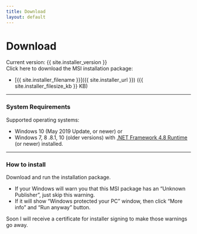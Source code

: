 ```yaml
---
title: Download
layout: default
---
```


# Download
Current version: {{ site.installer_version }}\
Click here to download the MSI installation package:
- [{{ site.installer_filename }}]({{ site.installer_url }}) ({{ site.installer_filesize_kb }} KB)

- - - -
### System Requirements
Supported operating systems:
- Windows 10 (May 2019 Update, or newer) or
- Windows 7, 8 .8.1, 10 (older versions) with [.NET Framework 4.8 Runtime](https://dotnet.microsoft.com/download/dotnet-framework) (or newer) installed.

- - - -
### How to install
Download and run the installation package.
- If your Windows will warn you that this MSI package has an “Unknown Publisher”, just skip this warning.
- If it will show “Windows protected your PC” window, then click “More info” and “Run anyway” button.

Soon I will receive a certificate for installer signing to make those warnings go away.
